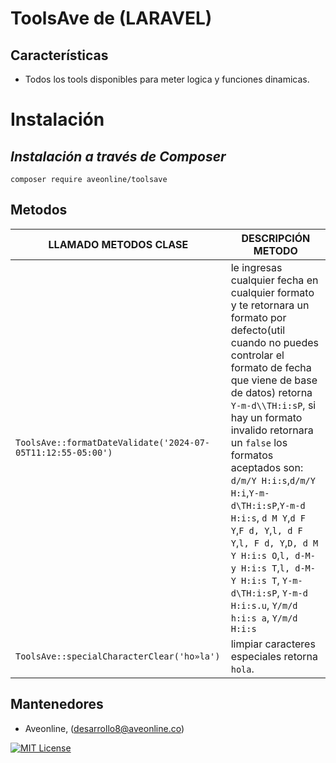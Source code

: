# ToolsAve de (LARAVEL)

## Características

- Todos los tools disponibles para meter logica y funciones dinamicas.

# Instalación

## _Instalación a través de Composer_

```console
composer require aveonline/toolsave
```

## Metodos

| LLAMADO METODOS CLASE            | DESCRIPCIÓN METODO                                                                                                                                                                                                                              |
| -------------------------------- | ----------------------------------------------------------------------------------------------------------------------------------------------------------------------------------------------------------------------------------------------- |
| `ToolsAve::formatDateValidate('2024-07-05T11:12:55-05:00')` | le ingresas cualquier fecha en cualquier formato y te retornara un formato por defecto(util cuando no puedes controlar el formato de fecha que viene de base de datos) retorna `Y-m-d\\TH:i:sP`, si hay un formato invalido retornara un `false` los formatos aceptados son: `d/m/Y H:i:s`,`d/m/Y H:i`,`Y-m-d\TH:i:sP`,`Y-m-d H:i:s`, `d M Y`,`d F Y`,`F d, Y`,`l, d F Y`,`l, F d, Y`,`D, d M Y H:i:s O`,`l, d-M-y H:i:s T`,`l, d-M-Y H:i:s T`, `Y-m-d\TH:i:sP`, `Y-m-d H:i:s.u`, `Y/m/d h:i:s a`, `Y/m/d H:i:s` |
| `ToolsAve::specialCharacterClear('ho»la')` | limpiar caracteres especiales retorna `hola`. |

## Mantenedores

- Aveonline, (desarrollo8@aveonline.co)

[![MIT License](https://img.shields.io/badge/License-MIT-green.svg)](https://choosealicense.com/licenses/mit/)
